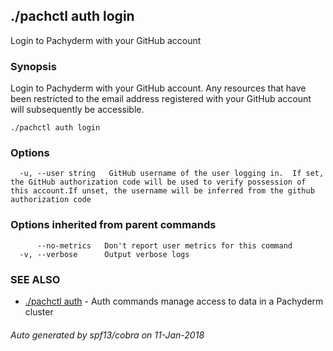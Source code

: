 ## ./pachctl auth login

Login to Pachyderm with your GitHub account

### Synopsis


Login to Pachyderm with your GitHub account. Any resources that have been restricted to the email address registered with your GitHub account will subsequently be accessible.

```
./pachctl auth login
```

### Options

```
  -u, --user string   GitHub username of the user logging in.  If set, the GitHub authorization code will be used to verify possession of this account.If unset, the username will be inferred from the github authorization code
```

### Options inherited from parent commands

```
      --no-metrics   Don't report user metrics for this command
  -v, --verbose      Output verbose logs
```

### SEE ALSO
* [./pachctl auth](./pachctl_auth.md)	 - Auth commands manage access to data in a Pachyderm cluster

###### Auto generated by spf13/cobra on 11-Jan-2018
